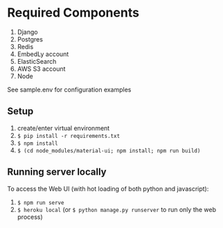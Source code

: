 # Required Components
1) Django
2) Postgres
3) Redis
4) EmbedLy account
5) ElasticSearch
6) AWS S3 account
7) Node

See sample.env for configuration examples

## Setup
1. create/enter virtual environment
2. `$ pip install -r requirements.txt`
3. `$ npm install`
4. `$ (cd node_modules/material-ui; npm install; npm run build)`

## Running server locally
To access the Web UI (with hot loading of both python and javascript):
1. `$ npm run serve`
2. `$ heroku local` (or `$ python manage.py runserver` to run only the web process)
